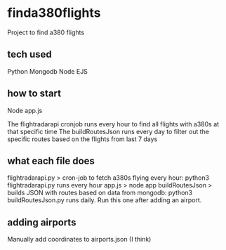 # finda380flights

Project to find a380 flights

## tech used

Python
Mongodb
Node
EJS

## how to start

Node app.js

The flightradarapi cronjob runs every hour to find all flights with a380s at that specific time
The buildRoutesJson runs every day to filter out the specific routes based on the flights from last 7 days

## what each file does

flightradarapi.py > cron-job to fetch a380s flying every hour: python3 flightradarapi.py runs every hour
app.js > node app
buildRoutesJson > builds JSON with routes based on data from mongodb: python3 buildRoutesJson.py runs daily. Run this one after adding an airport.

## adding airports

Manually add coordinates to airports.json (I think)
